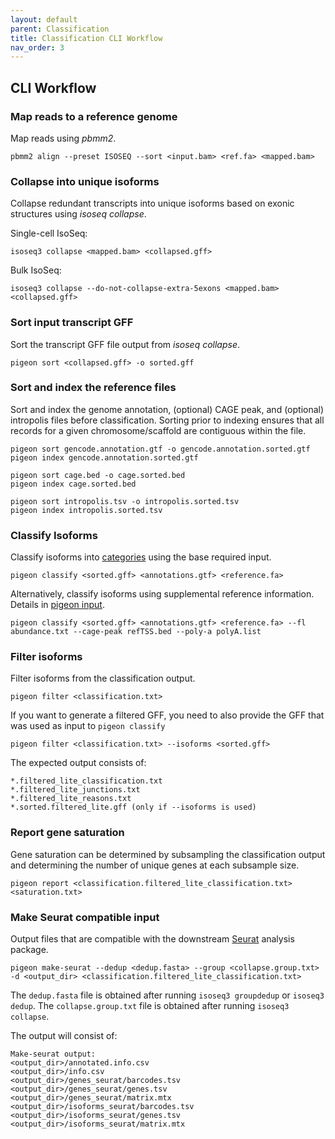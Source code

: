 ```yaml
---
layout: default
parent: Classification
title: Classification CLI Workflow
nav_order: 3
---
```


## CLI Workflow

### Map reads to a reference genome

Map reads using _pbmm2_.

```
pbmm2 align --preset ISOSEQ --sort <input.bam> <ref.fa> <mapped.bam>
```

### Collapse into unique isoforms

Collapse redundant transcripts into unique isoforms based on exonic structures using _isoseq collapse_.

Single-cell IsoSeq:
```
isoseq3 collapse <mapped.bam> <collapsed.gff>
```

Bulk IsoSeq:
```
isoseq3 collapse --do-not-collapse-extra-5exons <mapped.bam> <collapsed.gff>
```

### Sort input transcript GFF

Sort the transcript GFF file output from _isoseq collapse_.

```
pigeon sort <collapsed.gff> -o sorted.gff
```

### Sort and index the reference files

Sort and index the genome annotation, (optional) CAGE peak, and (optional) intropolis files before classification. 
Sorting prior to indexing ensures that all records for a given chromosome/scaffold are contiguous within the file.

```
pigeon sort gencode.annotation.gtf -o gencode.annotation.sorted.gtf
pigeon index gencode.annotation.sorted.gtf

pigeon sort cage.bed -o cage.sorted.bed
pigeon index cage.sorted.bed

pigeon sort intropolis.tsv -o intropolis.sorted.tsv
pigeon index intropolis.sorted.tsv
```

### Classify Isoforms

Classify isoforms into [categories](/classification/categories) using the base required input.

```
pigeon classify <sorted.gff> <annotations.gtf> <reference.fa>
```

Alternatively, classify isoforms using supplemental reference information. Details in [pigeon input](/classification/pigeon-input).

```
pigeon classify <sorted.gff> <annotations.gtf> <reference.fa> --fl abundance.txt --cage-peak refTSS.bed --poly-a polyA.list
```

### Filter isoforms

Filter isoforms from the classification output.

```
pigeon filter <classification.txt>
```

If you want to generate a filtered GFF, you need to also provide the GFF that was used as input to `pigeon classify`

```
pigeon filter <classification.txt> --isoforms <sorted.gff>
```

The expected output consists of:
```
*.filtered_lite_classification.txt
*.filtered_lite_junctions.txt
*.filtered_lite_reasons.txt
*.sorted.filtered_lite.gff (only if --isoforms is used)
```


### Report gene saturation

Gene saturation can be determined by subsampling the classification output and determining the number of unique genes at each subsample size.

```
pigeon report <classification.filtered_lite_classification.txt> <saturation.txt>
```

### Make Seurat compatible input

Output files that are compatible with the downstream [Seurat](https://satijalab.org/seurat/) analysis package.

```
pigeon make-seurat --dedup <dedup.fasta> --group <collapse.group.txt> -d <output_dir> <classification.filtered_lite_classification.txt>
```

The `dedup.fasta` file is obtained after running `isoseq3 groupdedup` or `isoseq3 dedup`. The `collapse.group.txt` file is obtained after running `isoseq3 collapse`. 

The output will consist of:
```
Make-seurat output:
<output_dir>/annotated.info.csv
<output_dir>/info.csv
<output_dir>/genes_seurat/barcodes.tsv
<output_dir>/genes_seurat/genes.tsv
<output_dir>/genes_seurat/matrix.mtx
<output_dir>/isoforms_seurat/barcodes.tsv
<output_dir>/isoforms_seurat/genes.tsv
<output_dir>/isoforms_seurat/matrix.mtx
```

